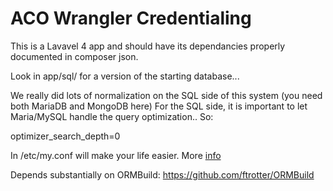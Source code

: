 ACO Wrangler Credentialing
===========================

This is a Lavavel 4 app and should have its dependancies properly documented in composer json.

Look in app/sql/ for a version of the starting database...

We really did lots of normalization on the SQL side of this system (you need both MariaDB and MongoDB here)
For the SQL side, it is important to let Maria/MySQL handle the query optimization.. So:

 optimizer_search_depth=0

In /etc/my.conf will make your life easier. 
More <a href='http://jeremythomerson.com/2013/06/28/debugging-mysql-slow-queries-with-many-joins/'>info</a>

Depends substantially on ORMBuild: https://github.com/ftrotter/ORMBuild


